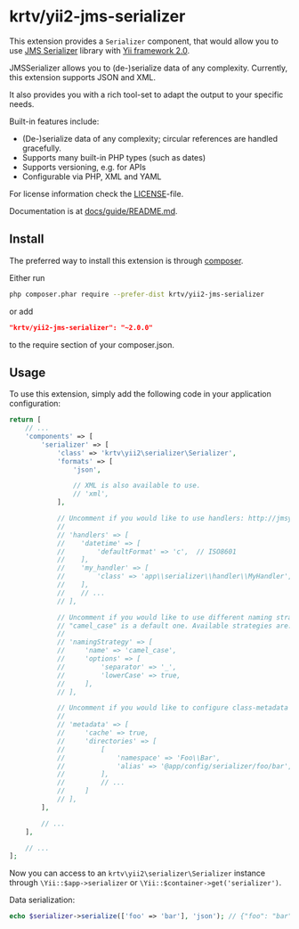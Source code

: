 # krtv/yii2-jms-serializer

This extension provides a `Serializer` component, that would allow you to use [JMS Serializer](http://jmsyst.com/libs/serializer) library
with [Yii framework 2.0](http://www.yiiframework.com).

JMSSerializer allows you to (de-)serialize data of any complexity. Currently, this extension supports JSON and XML.

It also provides you with a rich tool-set to adapt the output to your specific needs.

Built-in features include:

 * (De-)serialize data of any complexity; circular references are handled gracefully.
 * Supports many built-in PHP types (such as dates)
 * Supports versioning, e.g. for APIs
 * Configurable via PHP, XML and YAML

For license information check the [LICENSE](LICENSE.md)-file.

Documentation is at [docs/guide/README.md](docs/guide/README.md).

## Install

The preferred way to install this extension is through [composer](http://getcomposer.org/download/).

Either run

```bash
php composer.phar require --prefer-dist krtv/yii2-jms-serializer
```

or add

```json
"krtv/yii2-jms-serializer": "~2.0.0"
```

to the require section of your composer.json.

Usage
-----

To use this extension, simply add the following code in your application configuration:

```php
return [
    // ...
    'components' => [
        'serializer' => [
            'class' => 'krtv\yii2\serializer\Serializer',
            'formats' => [
                'json',

                // XML is also available to use.
                // 'xml',
            ],

            // Uncomment if you would like to use handlers: http://jmsyst.com/libs/serializer/master/handlers
            //
            // 'handlers' => [
            //    'datetime' => [
            //        'defaultFormat' => 'c',  // ISO8601
            //    ],
            //    'my_handler' => [
            //        'class' => 'app\\serializer\\handler\\MyHandler',
            //    ],
            //    // ...
            // ],

            // Uncomment if you would like to use different naming strategy for properties.
            // "camel_case" is a default one. Available strategies are: "camel_case", "identical" and "custom".
            //
            // 'namingStrategy' => [
            //     'name' => 'camel_case',
            //     'options' => [
            //         'separator' => '_',
            //         'lowerCase' => true,
            //     ],
            // ],

            // Uncomment if you would like to configure class-metadata or enable cache.
            //
            // 'metadata' => [
            //     'cache' => true,
            //     'directories' => [
            //         [
            //             'namespace' => 'Foo\\Bar',
            //             'alias' => '@app/config/serializer/foo/bar',
            //         ],
            //         // ...
            //     ]
            // ],
        ],

        // ...
    ],

    // ...
];
```

Now you can access to an `krtv\yii2\serializer\Serializer` instance through `\Yii::$app->serializer` or `\Yii::$container->get('serializer')`.

Data serialization:

```php
echo $serializer->serialize(['foo' => 'bar'], 'json'); // {"foo": "bar"}
```
